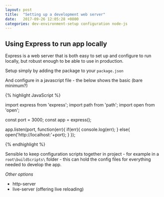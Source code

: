 ```yaml
---
layout: post
title:  "Setting up a development web server"
date:   2017-09-26 12:05:28 +0800
categories: dev-environment-setup configuration node-js
---
```


Using Express to run app locally
---

Express is a web server that is both easy to set up and configure to run locally, but robust enough to be able to use in production.

Setup simply by adding the package to your `package.json`

And configure in a javascript file - the below shows the basic (bare minimum?)

{% highlight JavaScript %}

import express from 'express';
import path from 'path';
import open from 'open';

const port = 3000;
const app = express();

app.listen(port, function(err){
	if(err){
		console.log(err);
	}
	else{
		open('http://localhost:'+port);
	}
});

{% endhighlight %}

Sensible to keep configuration scripts together in project - for example in a `root\buildScripts\` folder - this can hold the config files for everything needed to develop the app.


*Other options*

- http-server
- live-server (offering live reloading)